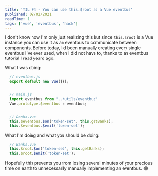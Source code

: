 ```yaml
---
title: 'TIL #4 - You can use this.$root as a Vue eventbus'
published: 02/02/2021
readTime: 1
tags: ['vue', 'eventbus', 'hack']
---
```


I don't know how I'm only just realizing this but since `this.$root` is a Vue instance you can use it as an eventbus to communicate between components. Before today, I'd been manually creating every single eventbus I've ever used, when I did not have to, thanks to an eventbus tutorial I read years ago.

What I was doing:

```javascript
  // eventbus.js
  export default new Vue({});


  // main.js
  import eventbus from "../utils/eventbus"
  Vue.prototype.$eventbus = eventbus;


  // Banks.vue
  this.$eventbus.$on('token-set', this.getBanks);
  this.$eventbus.$emit('token-set');
```

What I'm doing and what you should be doing:

```javascript
  // Banks.vue
  this.$root.$on('token-set', this.getBanks);
  this.$root.$emit('token-set');
```

Hopefully this prevents you from losing several minutes of your precious time on earth to unnecessarily manually implementing an eventbus. 😂